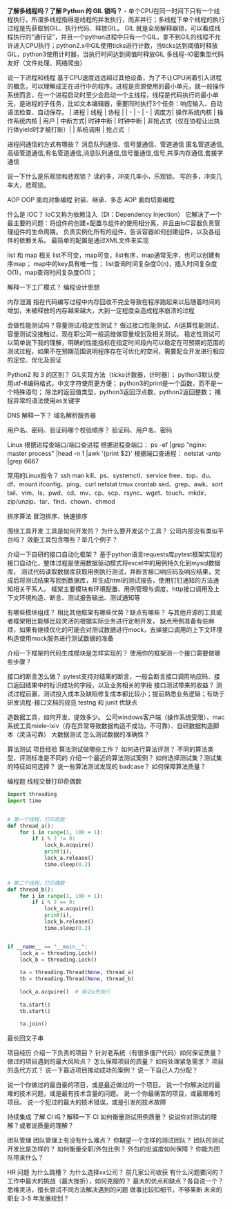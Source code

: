 **了解多线程吗？了解 Python 的 GIL 锁吗？**
    - 单个CPU在同一时间下只有一个线程执行，所谓多线程指得是线程的并发执行，而非并行；多线程下单个线程的执行过程是先获取到GIL、执行代码、释放GIL。
    GIL 就是全局解释器锁，可以看成线程执行的“通行证”，并且一个python进程中只有一个GIL，拿不到GIL的线程不允许进入CPU执行；python2.x中GIL使用ticks进行计数，当ticks达到阈值时释放GIL，python3使用计时器，当执行时间达到阈值时释放GIL
    多线程-IO密集型代码友好（文件处理、网络爬虫）


说一下进程和线程
        基于CPU速度远远超过其他设备，为了不让CPU闲着引入进程的概念，可以理解成正在进行中的程序。进程是资源使用的最小单元，就一般操作系统而言，在一个进程启动时至少会启动一个主线程，线程是代码执行的最小单元，是进程的子任务，比如文本编辑器，需要同时执行3个任务：响应输入、自动语法检查、自动保存。
         | 进程 | 线程 | 协程 |
         | - | - | - |
    调度方| 操作系统内核 | 操作系统内核 | 用户 |
    中断方式| 时钟中断 | 时钟中断 | 非抢占式（仅在协程让出执行体yield时才被打断）|
          | 系统调用 | 抢占式 ｜

进程间通信的方式有哪些？
    消息队列通信、信号量通信、管道通信
    匿名管道通信,高级管道通信,有名管道通信,消息队列通信,信号量通信,信号,共享内存通信,套接字通信

说一下什么是乐观锁和悲观锁？
    读的多，冲突几率小，乐观锁。
    写的多，冲突几率大，悲观锁。

AOP
    OOP 面向对象编程 封装、继承、多态  AOP 面向切面编程

什么是 IOC？
    IoC又称为依赖注入（DI：Dependency Injection）
    它解决了一个最主要的问题：将组件的创建+配置与组件的使用相分离，并且由IoC容器负责管理组件的生命周期。
    负责实例化所有的组件，告诉容器如何创建组件，以及各组件的依赖关系。
    最简单的配置是通过XML文件来实现

list 和 map 相关
    list不可变，map可变，list有序，map通常无序，也可以创建有序map；
    map中的key具有唯一性；
    list查询时间复杂度O(n)，插入时间复杂度O(1)，map查询时间复杂度O(1)；
    
解释一下工厂模式？
    编程设计思想

内存泄漏
    指在代码编写过程中内存回收不完全导致在程序跑起来以后随着时间的增加，未被释放的内存越来越大，大到一定程度会造成程序崩溃的过程

会做性能测试吗？容量测试/稳定性测试？
    做过接口性能测试、AI运算性能测试，容量测试没接触过，现在职公司一般运维做容量规划及相关测试。
稳定性测试可以简单说下我的理解，明确的性能指标在指定时间段内可以稳定在可预期的范围的测试过程，如果不在预期范围说明程序存在可优化的空间，需要配合开发进行相应的定位、优化及验证
    
Python2 和 3 的区别？
    GIL实现方法（ticks计数器，计时器）；
    python3默认使用utf-8编码格式，中文字符使用更方便；
    python3的print是一个函数，而不是一个特殊语句；
    除法的返回值类型，python3返回浮点数，python2返回整数；
    捕捉异常的语法使用as关键字
    
DNS 解释一下？
    域名解析服务器
    
用户名、密码、验证码哪个校验顺序？
    验证码、用户名、密码
    
Linux 根据进程查端口/端口查进程
    根据进程查端口： ps -ef |grep "nginx: master process" |head -n 1 |awk '{print $2}'
    根据端口查进程： netstat -antp |grep 6667

常用的Linux指令？
    ssh
    man
    kill、ps、systemctl、service
    free、top、du、df、mount
    ifconfig、ping、curl
    netstat
    tmux
    crontab
    sed、grep、awk、sort
    tail、vim、ls、pwd、cd、mv、cp、scp、rsync、wget、touch、mkdir、zip/unzip、tar、find、chown、chmod
    
排序算法
    冒泡排序、快速排序
    
围绕工具开发
工具是如何开发的？
为什么要开发这个工具？
公司内部没有类似平台吗？
效能工具包含哪些？举几个例子？

介绍一下自研的接口自动化框架？
    基于python语言requests库pytest框架实现的接口自动化，整体过程是使用数据驱动模式将excel中的用例持久化到mysql数据库，
测试代码读取数据库获取用例执行测试，并断言接口响应码及响应结果，完成后将测试结果写回到数据库，并生成html的测试报告，使用钉钉通知的方法通知相关干系人。
框架主要模块有环境配置、用例管理与调度、http接口调用及上下文环境构造、断言、测试报告输出、测试通知等

有哪些模块组成？
相比其他框架有哪些优势？缺点有哪些？
    与其他开源的工具或者框架相比能够比较灵活的根据实际业务进行定制开发，
    缺点用例准备有些麻烦，如果有继续优化的可能会对测试数据进行mock，去掉接口调用的上下文环境构造使用mock服务进行测试数据的准备
    
介绍一下框架的代码生成模块是怎样实现的？
使用你的框架测一个接口需要做哪些步骤？

接口的断言怎么做？
    pytest支持对结果的断言，一般会断言接口调用响应码、接口返回结果中的标识成功的字段，以及业务相关的字段
接口测试带来的收益？
    测试过程前置，测试投入成本及缺陷修复成本都比较小；提前熟悉业务逻辑；有助于研发流程-接口文档的规范
testng 和 junit 优缺点

造数据工具，如何开发、提效多少。
    公司windows客户端（操作系统受限）、mac系统工具miele-lxiv（存在异常导致数据构造不成功，不可靠）、自研数据构造脚本（灵活可靠）
大数据测试
怎么测试数据的准确性？

算法测试
项目经验
算法测试做哪些工作？
如何进行算法评测？
不同的算法类型，评测标准是不同的
介绍一个最近的算法测试案例？
如何选择测试集？测试集的特征如何选择？
说一些算法测试发现的 badcase？
如何保障算法质量？

编程题
线程交替打印奇偶数
```python
import threading
import time


# 第一个线程，打印奇数
def thread_a():
    for i in range(1, 100 + 1):
        if i % 2 != 0:
            lock_b.acquire()
            print(i),
            lock_a.release()
            time.sleep(0.2)


# 第二个线程，打印偶数
def thread_b():
    for i in range(1, 100 + 1):
        if i % 2 == 0:
            lock_a.acquire()
            print(i),
            lock_b.release()
            time.sleep(0.2)


if __name__ == "__main__":
    lock_a = threading.Lock()
    lock_b = threading.Lock()
    
    ta = threading.Thread(None, thread_a)
    tb = threading.Thread(None, thread_b)
    
    lock_a.acquire()  # 保证a先执行
    
    ta.start()
    tb.start()
    
    ta.join()
```

最长回文子串



项目经历
介绍一下负责的项目？
针对老系统（有很多僵尸代码）如何保证质量？
做过的项目遇到的最大风险点？
怎么保障项目的质量？
如何处理紧急需求？
项目的迭代方式？
说一下最近项目推动成功的案例？
说一下自己人力分配？

说一个你做过的最自豪的项目，或是最近做过的一个项目。
说一个你解决过的最难的技术问题，或是最有技术含量的问题。
说一个你最痛苦的项目，或最艰难的项目。
说一个犯过的最大的技术错误，或是引发的技术故障

持续集成
了解 CI 吗？解释一下 CI
如何衡量测试用例质量？
说说你对测试的理解？或者说质量的理解？

团队管理
团队管理上有没有什么难点？
你期望一个怎样的测试团队？
团队的测试开发比是怎样的？
如何衡量全职/外包比例？
外包的忠诚度如何保障？
你能为团队带来什么？

HR 问题
为什么跳槽？
为什么选择xx公司？
前几家公司收获
有什么问题要问的？
工作中最大的挑战（最大挫折），如何克服的？
最大的优点和缺点？各自说一个？
    思维灵活，擅长尝试不同方法解决遇到的问题
    做事比较扣细节，不够果断
未来的职业 3-5 年发展规划？
